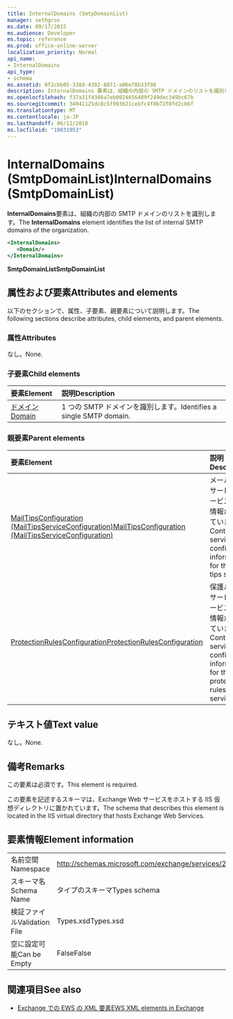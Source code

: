 ```yaml
---
title: InternalDomains (SmtpDomainList)
manager: sethgros
ms.date: 09/17/2015
ms.audience: Developer
ms.topic: reference
ms.prod: office-online-server
localization_priority: Normal
api_name:
- InternalDomains
api_type:
- schema
ms.assetid: 0f2cbb05-338d-4302-8871-a06e78b33f98
description: InternalDomains 要素は、組織の内部の SMTP ドメインのリストを識別します。
ms.openlocfilehash: f37a31f4348a7eb0024656489f249dec349bc67b
ms.sourcegitcommit: 34041125dc8c5f993b21cebfc4f8b72f0fd2cb6f
ms.translationtype: MT
ms.contentlocale: ja-JP
ms.lasthandoff: 06/11/2018
ms.locfileid: "19831953"
---
```

# <a name="internaldomains-smtpdomainlist"></a><span data-ttu-id="72dbd-103">InternalDomains (SmtpDomainList)</span><span class="sxs-lookup"><span data-stu-id="72dbd-103">InternalDomains (SmtpDomainList)</span></span>

<span data-ttu-id="72dbd-104">**InternalDomains**要素は、組織の内部の SMTP ドメインのリストを識別します。</span><span class="sxs-lookup"><span data-stu-id="72dbd-104">The **InternalDomains** element identifies the list of internal SMTP domains of the organization.</span></span> 
  
```XML
<InternalDomains>
   <Domain/>
</InternalDomains>
```

 <span data-ttu-id="72dbd-105">**SmtpDomainList**</span><span class="sxs-lookup"><span data-stu-id="72dbd-105">**SmtpDomainList**</span></span>
## <a name="attributes-and-elements"></a><span data-ttu-id="72dbd-106">属性および要素</span><span class="sxs-lookup"><span data-stu-id="72dbd-106">Attributes and elements</span></span>

<span data-ttu-id="72dbd-107">以下のセクションで、属性、子要素、親要素について説明します。</span><span class="sxs-lookup"><span data-stu-id="72dbd-107">The following sections describe attributes, child elements, and parent elements.</span></span>
  
### <a name="attributes"></a><span data-ttu-id="72dbd-108">属性</span><span class="sxs-lookup"><span data-stu-id="72dbd-108">Attributes</span></span>

<span data-ttu-id="72dbd-109">なし。</span><span class="sxs-lookup"><span data-stu-id="72dbd-109">None.</span></span>
  
### <a name="child-elements"></a><span data-ttu-id="72dbd-110">子要素</span><span class="sxs-lookup"><span data-stu-id="72dbd-110">Child elements</span></span>

|<span data-ttu-id="72dbd-111">**要素**</span><span class="sxs-lookup"><span data-stu-id="72dbd-111">**Element**</span></span>|<span data-ttu-id="72dbd-112">**説明**</span><span class="sxs-lookup"><span data-stu-id="72dbd-112">**Description**</span></span>|
|:-----|:-----|
|[<span data-ttu-id="72dbd-113">ドメイン</span><span class="sxs-lookup"><span data-stu-id="72dbd-113">Domain</span></span>](domain.md) <br/> |<span data-ttu-id="72dbd-114">1 つの SMTP ドメインを識別します。</span><span class="sxs-lookup"><span data-stu-id="72dbd-114">Identifies a single SMTP domain.</span></span>  <br/> |
   
### <a name="parent-elements"></a><span data-ttu-id="72dbd-115">親要素</span><span class="sxs-lookup"><span data-stu-id="72dbd-115">Parent elements</span></span>

|<span data-ttu-id="72dbd-116">**要素**</span><span class="sxs-lookup"><span data-stu-id="72dbd-116">**Element**</span></span>|<span data-ttu-id="72dbd-117">**説明**</span><span class="sxs-lookup"><span data-stu-id="72dbd-117">**Description**</span></span>|
|:-----|:-----|
|[<span data-ttu-id="72dbd-118">MailTipsConfiguration (MailTipsServiceConfiguration)</span><span class="sxs-lookup"><span data-stu-id="72dbd-118">MailTipsConfiguration (MailTipsServiceConfiguration)</span></span>](mailtipsconfiguration-mailtipsserviceconfiguration.md) <br/> |<span data-ttu-id="72dbd-119">メール ヒント サービスのサービスの構成情報が含まれています。</span><span class="sxs-lookup"><span data-stu-id="72dbd-119">Contains service configuration information for the mail tips service.</span></span>  <br/> |
|[<span data-ttu-id="72dbd-120">ProtectionRulesConfiguration</span><span class="sxs-lookup"><span data-stu-id="72dbd-120">ProtectionRulesConfiguration</span></span>](protectionrulesconfiguration.md) <br/> |<span data-ttu-id="72dbd-121">保護ルールのサービスのサービスの構成情報が含まれています。</span><span class="sxs-lookup"><span data-stu-id="72dbd-121">Contains service configuration information for the protection rules service.</span></span>  <br/> |
   
## <a name="text-value"></a><span data-ttu-id="72dbd-122">テキスト値</span><span class="sxs-lookup"><span data-stu-id="72dbd-122">Text value</span></span>

<span data-ttu-id="72dbd-123">なし。</span><span class="sxs-lookup"><span data-stu-id="72dbd-123">None.</span></span>
  
## <a name="remarks"></a><span data-ttu-id="72dbd-124">備考</span><span class="sxs-lookup"><span data-stu-id="72dbd-124">Remarks</span></span>

<span data-ttu-id="72dbd-125">この要素は必須です。</span><span class="sxs-lookup"><span data-stu-id="72dbd-125">This element is required.</span></span> 
  
<span data-ttu-id="72dbd-126">この要素を記述するスキーマは、Exchange Web サービスをホストする IIS 仮想ディレクトリに置かれています。</span><span class="sxs-lookup"><span data-stu-id="72dbd-126">The schema that describes this element is located in the IIS virtual directory that hosts Exchange Web Services.</span></span>
  
## <a name="element-information"></a><span data-ttu-id="72dbd-127">要素情報</span><span class="sxs-lookup"><span data-stu-id="72dbd-127">Element information</span></span>

|||
|:-----|:-----|
|<span data-ttu-id="72dbd-128">名前空間</span><span class="sxs-lookup"><span data-stu-id="72dbd-128">Namespace</span></span>  <br/> |http://schemas.microsoft.com/exchange/services/2006/types  <br/> |
|<span data-ttu-id="72dbd-129">スキーマ名</span><span class="sxs-lookup"><span data-stu-id="72dbd-129">Schema Name</span></span>  <br/> |<span data-ttu-id="72dbd-130">タイプのスキーマ</span><span class="sxs-lookup"><span data-stu-id="72dbd-130">Types schema</span></span>  <br/> |
|<span data-ttu-id="72dbd-131">検証ファイル</span><span class="sxs-lookup"><span data-stu-id="72dbd-131">Validation File</span></span>  <br/> |<span data-ttu-id="72dbd-132">Types.xsd</span><span class="sxs-lookup"><span data-stu-id="72dbd-132">Types.xsd</span></span>  <br/> |
|<span data-ttu-id="72dbd-133">空に設定可能</span><span class="sxs-lookup"><span data-stu-id="72dbd-133">Can be Empty</span></span>  <br/> |<span data-ttu-id="72dbd-134">False</span><span class="sxs-lookup"><span data-stu-id="72dbd-134">False</span></span>  <br/> |
   
## <a name="see-also"></a><span data-ttu-id="72dbd-135">関連項目</span><span class="sxs-lookup"><span data-stu-id="72dbd-135">See also</span></span>



- [<span data-ttu-id="72dbd-136">Exchange での EWS の XML 要素</span><span class="sxs-lookup"><span data-stu-id="72dbd-136">EWS XML elements in Exchange</span></span>](ews-xml-elements-in-exchange.md)

